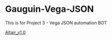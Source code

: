 # Gauguin-Vega-JSON
This is for Project 3 - Vega JSON automation BOT

 [Altair_v1.0](https://nbviewer.jupyter.org/github/NEU-AI-Skunkworks/Gauguin-Vega-JSON/blob/master/Srushti-Henry/Altair_v1.0.ipynb)
